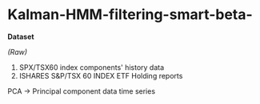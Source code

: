 # Kalman-HMM-filtering-smart-beta-

**Dataset** 

_(Raw)_

1. SPX/TSX60 index components' history data
2. ISHARES S&P/TSX 60 INDEX ETF Holding reports



PCA -> Principal component data time series 



